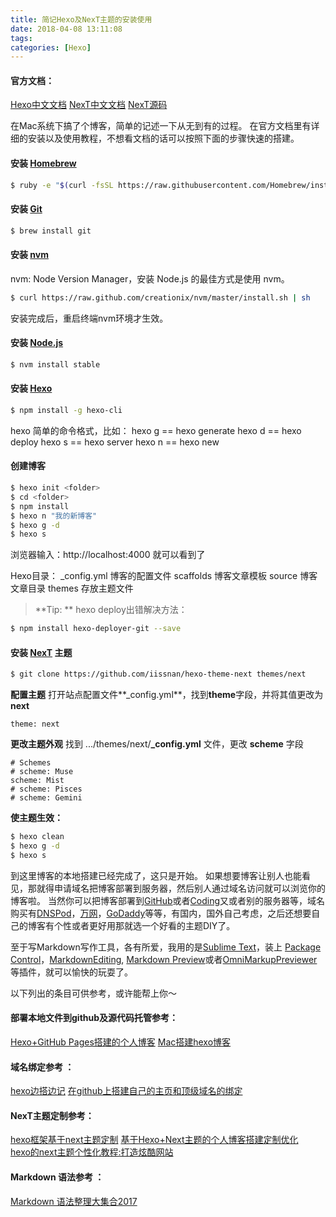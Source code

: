 ```yaml
---
title: 简记Hexo及NexT主题的安装使用
date: 2018-04-08 13:11:08
tags:
categories: [Hexo]
---
```

#### 官方文档：
[Hexo中文文档][1]
[NexT中文文档][2]
[NexT源码][3]

在Mac系统下搞了个博客，简单的记述一下从无到有的过程。
在官方文档里有详细的安装以及使用教程，不想看文档的话可以按照下面的步骤快速的搭建。

#### 安装 [Homebrew][16]
```bash
$ ruby -e "$(curl -fsSL https://raw.githubusercontent.com/Homebrew/install/master/install)"
```

#### 安装 [Git][17]
```bash
$ brew install git
```

#### 安装 [nvm][18]
nvm: Node Version Manager，安装 Node.js 的最佳方式是使用 nvm。
```bash
$ curl https://raw.github.com/creationix/nvm/master/install.sh | sh
```
安装完成后，重启终端nvm环境才生效。

#### 安装 [Node.js][19]
```bash
$ nvm install stable
```

#### 安装 [Hexo][20]
```bash
$ npm install -g hexo-cli
```
hexo 简单的命令格式，比如：
hexo g == hexo generate
hexo d == hexo deploy
hexo s == hexo server
hexo n == hexo new

#### 创建博客
```bash
$ hexo init <folder>
$ cd <folder>
$ npm install
$ hexo n "我的新博客"
$ hexo g -d
$ hexo s
```
浏览器输入：http://localhost:4000 就可以看到了

Hexo目录：
_config.yml  博客的配置文件
scaffolds      博客文章模板
source          博客文章目录
themes        存放主题文件

>**Tip: ** hexo deploy出错解决方法：

```bash
$ npm install hexo-deployer-git --save
```

#### 安装 [NexT][3] 主题
```bash
$ git clone https://github.com/iissnan/hexo-theme-next themes/next
```

**配置主题**
打开站点配置文件**_config.yml**，找到**theme**字段，并将其值更改为**next**
```
theme: next
```

**更改主题外观**
找到 .../themes/next/**_config.yml** 文件，更改 **scheme** 字段
```
# Schemes
# scheme: Muse
scheme: Mist
# scheme: Pisces
# scheme: Gemini
```

**使主题生效：**
``` bash
$ hexo clean
$ hexo g -d
$ hexo s
```

到这里博客的本地搭建已经完成了，这只是开始。
如果想要博客让别人也能看见，那就得申请域名把博客部署到服务器，然后别人通过域名访问就可以浏览你的博客啦。
当然你可以把博客部署到[GitHub][11]或者[Coding][12]又或者别的服务器等，域名购买有[DNSPod][13]，[万网][14]，[GoDaddy][15]等等，有国内，国外自己考虑，之后还想要自己的博客有个性或者更好用那就选一个好看的主题DIY了。

至于写Markdown写作工具，各有所爱，我用的是[Sublime Text][21]，装上 [Package Control][22]，[Markdown​Editing][23],  [Markdown Preview][24]或者[Omni​Markup​Previewer][24] 等插件，就可以愉快的玩耍了。



以下列出的条目可供参考，或许能帮上你～

#### 部署本地文件到github及源代码托管参考：
[Hexo+GitHub Pages搭建的个人博客][4] 
[Mac搭建hexo博客][5]

#### 域名绑定参考 ：
[hexo边搭边记][6]
[在github上搭建自己的主页和顶级域名的绑定][7]

#### NexT主题定制参考：
[hexo框架基于next主题定制][8]
[基于Hexo+Next主题的个人博客搭建定制优化][9]   
[hexo的next主题个性化教程:打造炫酷网站][10] 

#### Markdown 语法参考 ：
[Markdown 语法整理大集合2017][25]

[1]: https://hexo.io/zh-cn/
[2]: http://theme-next.iissnan.com/getting-started.html
[3]: https://github.com/iissnan/hexo-theme-next
[4]: http://www.aisun.org/2017/09/hexo+github+pages/index.html
[5]: https://depthlove.github.io/2015/06/12/use-hexo-create-blog-in-mac/index.html
[6]: http://blog.sunnyxx.com/2014/02/27/hexo_startup/
[7]: https://blog.csdn.net/tyro_java/article/details/51348477
[8]: http://www.aisun.org/2017/10/hexo-next+dingzhi/index.html
[9]: https://blog.csdn.net/miaoqiucheng/article/details/72794165
[10]: http://shenzekun.cn/hexo%E7%9A%84next%E4%B8%BB%E9%A2%98%E4%B8%AA%E6%80%A7%E5%8C%96%E9%85%8D%E7%BD%AE%E6%95%99%E7%A8%8B.html
[11]: https://github.com/
[12]: https://coding.net/
[13]: https://www.dnspod.cn/
[14]: https://wanwang.aliyun.com/
[15]: https://sg.godaddy.com/
[16]: https://brew.sh/
[17]: https://git-scm.com/
[18]: https://github.com/creationix/nvm
[19]: https://nodejs.org/en/
[20]: https://hexo.io/
[21]: https://www.sublimetext.com/
[22]: https://packagecontrol.io/
[23]: https://packagecontrol.io/packages/MarkdownEditing
[24]: https://packagecontrol.io/packages/Markdown%20Preview
[24]: https://packagecontrol.io/packages/OmniMarkupPreviewer
[25]: https://www.jianshu.com/p/b03a8d7b1719
